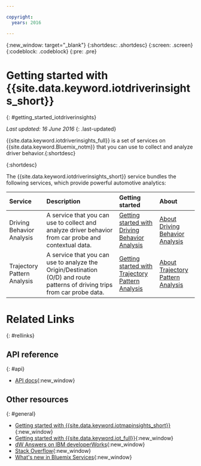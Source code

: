 ```yaml
---

copyright:
  years: 2016

---
```


{:new_window: target="_blank"}
{:shortdesc: .shortdesc}
{:screen: .screen}
{:codeblock: .codeblock}
{:pre: .pre}

# Getting started with {{site.data.keyword.iotdriverinsights_short}}
{: #getting_started_iotdriverinsights}

*Last updated: 16 June 2016*
{: .last-updated}

{{site.data.keyword.iotdriverinsights_full}} is a set of services on {{site.data.keyword.Bluemix_notm}} that you can use to collect and analyze driver behavior.{:shortdesc}

{:shortdesc}

The {{site.data.keyword.iotdriverinsights_short}} service bundles the following services, which provide powerful automotive analytics:

|Service|Description|Getting started|About|
|:---|:---|:---|:---|
|Driving Behavior Analysis|A service that you can use to collect and analyze driver behavior from car probe and contextual data.| [Getting started with Driving Behavior Analysis](./drb_index.html)|[About Driving Behavior Analysis](drb_iotdriverinsights_overview.html)|
|Trajectory Pattern Analysis|A service that you can use to analyze the Origin/Destination (O/D) and route patterns of driving trips from car probe data.| [Getting started with Trajectory Pattern Analysis](./tp_index.html)|[About Trajectory Pattern Analysis](tp_iotdriverinsights_overview.html)|


# Related Links
{: #rellinks}

## API reference
{: #api}

* [API docs](http://ibm.biz/IoTDriverBehavior_APIdoc){:new_window}

## Other resources
{: #general}

* [Getting started with {{site.data.keyword.iotmapinsights_short}}](../IotMapInsights/index.html){:new_window}
* [Getting started with {{site.data.keyword.iot_full}}](https://www.ng.bluemix.net/docs/services/IoT/index.html){:new_window}
* [dW Answers on IBM developerWorks](https://developer.ibm.com/answers/topics/iot-driver-behavior){:new_window}
* [Stack Overflow](http://stackoverflow.com/questions/tagged/iot-driver-behavior){:new_window}
* [What's new in Bluemix Services](http://www.ng.bluemix.net/docs/whatsnew/index.html#services_category){:new_window}
